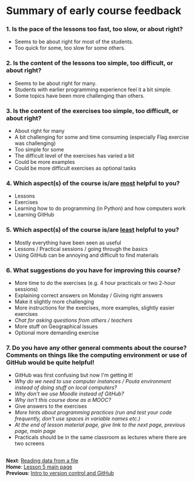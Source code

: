 # Summary of early course feedback
 
### 1. Is the pace of the lessons too fast, too slow, or about right?

 - Seems to be about right for most of the students. 
 - Too quick for some, too slow for some others.

### 2. Is the content of the lessons too simple, too difficult, or about right?

 - Seems to be about right for many. 
 - Students with earlier programming experience feel it a bit simple. 
 - Some topics have been more challenging than others.  

### 3. Is the content of the exercises too simple, too difficult, or about right?

 - About right for many
 - A bit challenging for some and time consuming (especially Flag exercise was challenging)
 - Too simple for some 
 - The difficult level of the exercises has varied a bit
 - Could be more examples
 - Could be more difficult exercises as optional tasks 

### 4. Which aspect(s) of the course is/are <u>most</u> helpful to you?

 - Lessons
 - Exercises
 - Learning how to do programming (in Python) and how computers work
 - Learning GitHub 

### 5. Which aspect(s) of the course is/are <u>least</u> helpful to you?

 - Mostly everything have been seen as useful
 - Lessons / Practical sessions / going through the basics
 - Using GitHub can be annoying and difficult to find materials

### 6. What suggestions do you have for improving this course?

 - More time to do the exercises (e.g. 4 hour practicals or two 2-hour sessions)
 - Explaining correct answers on Monday / Giving right answers
 - Make it slightly more challenging
 - More instructions for the exercises, more examples, slightly easier exercises
 - *Chat for asking questions from others / teachers*
 - More stuff on Geographical issues
 - Optional more demanding exercise 

### 7. Do you have any other general comments about the course? Comments on things like the computing environment or use of GitHub would be quite helpful!

 - GitHub was first confusing but now I'm getting it!
 - *Why do we need to use computer instances / Pouta environment instead of doing stuff on local computers?*
 - *Why don't we use Moodle instead of GitHub?*
 - *Why isn't this course done as a MOOC?*
 - Give answers to the exercises
 - *More hints about programming practices (run and test your code frequently, don't use spaces in variable names etc.)*
 - *At the end of lesson material page, give link to the next page, previous page, main page*
 - Practicals should be in the same classroom as lectures where there are two screens

## 
**Next**: [Reading data from a file](reading-data-from-file.md)<br/>
**Home**: [Lesson 5 main page](https://github.com/Python-for-geo-people/Lesson-5-Reading-Writing)<br/>
**Previous**: [Intro to version control and GitHub](intro-to-GitHub.md)
